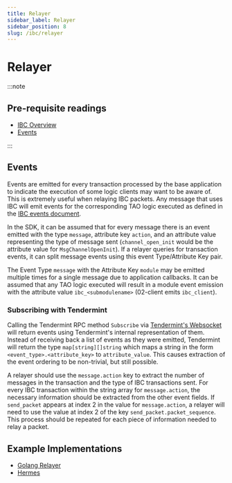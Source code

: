 ```yaml
---
title: Relayer
sidebar_label: Relayer
sidebar_position: 8
slug: /ibc/relayer
---
```


# Relayer

:::note

## Pre-requisite readings

- [IBC Overview](01-overview.md)
- [Events](https://github.com/cosmos/cosmos-sdk/blob/main/docs/learn/advanced/08-events.md)

:::

## Events

Events are emitted for every transaction processed by the base application to indicate the execution
of some logic clients may want to be aware of. This is extremely useful when relaying IBC packets.
Any message that uses IBC will emit events for the corresponding TAO logic executed as defined in
the [IBC events document](/events/events).

In the SDK, it can be assumed that for every message there is an event emitted with the type `message`,
attribute key `action`, and an attribute value representing the type of message sent
(`channel_open_init` would be the attribute value for `MsgChannelOpenInit`). If a relayer queries
for transaction events, it can split message events using this event Type/Attribute Key pair.

The Event Type `message` with the Attribute Key `module` may be emitted multiple times for a single
message due to application callbacks. It can be assumed that any TAO logic executed will result in
a module event emission with the attribute value `ibc_<submodulename>` (02-client emits `ibc_client`).

### Subscribing with Tendermint

Calling the Tendermint RPC method `Subscribe` via [Tendermint's Websocket](https://docs.tendermint.com/main/rpc/) will return events using
Tendermint's internal representation of them. Instead of receiving back a list of events as they
were emitted, Tendermint will return the type `map[string][]string` which maps a string in the
form `<event_type>.<attribute_key>` to `attribute_value`. This causes extraction of the event
ordering to be non-trivial, but still possible.

A relayer should use the `message.action` key to extract the number of messages in the transaction
and the type of IBC transactions sent. For every IBC transaction within the string array for
`message.action`, the necessary information should be extracted from the other event fields. If
`send_packet` appears at index 2 in the value for `message.action`, a relayer will need to use the
value at index 2 of the key `send_packet.packet_sequence`. This process should be repeated for each
piece of information needed to relay a packet.

## Example Implementations

- [Golang Relayer](https://github.com/cosmos/relayer)
- [Hermes](https://github.com/informalsystems/hermes)
